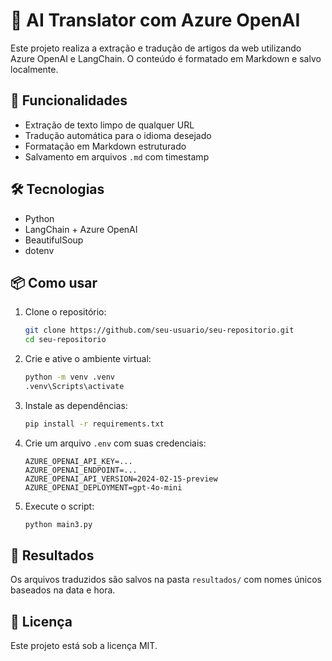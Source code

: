 # 🧠 AI Translator com Azure OpenAI

Este projeto realiza a extração e tradução de artigos da web utilizando Azure OpenAI e LangChain. O conteúdo é formatado em Markdown e salvo localmente.

## 🚀 Funcionalidades

- Extração de texto limpo de qualquer URL
- Tradução automática para o idioma desejado
- Formatação em Markdown estruturado
- Salvamento em arquivos `.md` com timestamp

## 🛠️ Tecnologias

- Python
- LangChain + Azure OpenAI
- BeautifulSoup
- dotenv

## 📦 Como usar

1. Clone o repositório:

   ```bash
   git clone https://github.com/seu-usuario/seu-repositorio.git
   cd seu-repositorio
   ```

2. Crie e ative o ambiente virtual:

   ```bash
   python -m venv .venv
   .venv\Scripts\activate
   ```

3. Instale as dependências:

   ```bash
   pip install -r requirements.txt
   ```

4. Crie um arquivo `.env` com suas credenciais:

   ```env
   AZURE_OPENAI_API_KEY=...
   AZURE_OPENAI_ENDPOINT=...
   AZURE_OPENAI_API_VERSION=2024-02-15-preview
   AZURE_OPENAI_DEPLOYMENT=gpt-4o-mini
   ```

5. Execute o script:

   ```bash
   python main3.py
   ```

## 📁 Resultados

Os arquivos traduzidos são salvos na pasta `resultados/` com nomes únicos baseados na data e hora.

## 📄 Licença

Este projeto está sob a licença MIT.

